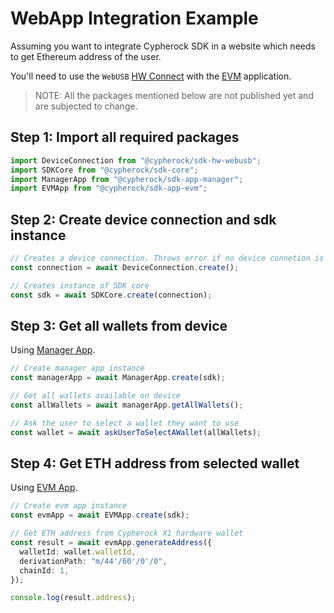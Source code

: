 # WebApp Integration Example

Assuming you want to integrate Cypherock SDK in a website which needs to
get Ethereum address of the user.

You'll need to use the `WebUSB` [HW Connect](../hw_connect.md) with the [EVM](../apps/evm.md)
application.

> NOTE: All the packages mentioned below are not published yet
> and are subjected to change.

## Step 1: Import all required packages

```ts
import DeviceConnection from "@cypherock/sdk-hw-webusb";
import SDKCore from "@cypherock/sdk-core";
import ManagerApp from "@cypherock/sdk-app-manager";
import EVMApp from "@cypherock/sdk-app-evm";
```

## Step 2: Create device connection and sdk instance

```ts
// Creates a device connection. Throws error if no device connetion is found
const connection = await DeviceConnection.create();

// Creates instance of SDK core
const sdk = await SDKCore.create(connection);
```

## Step 3: Get all wallets from device

Using [Manager App](../apps/manager.md#2-import-wallet).

```ts
// Create manager app instance
const managerApp = await ManagerApp.create(sdk);

// Get all wallets available on device
const allWallets = await managerApp.getAllWallets();

// Ask the user to select a wallet they want to use
const wallet = await askUserToSelectAWallet(allWallets);
```

## Step 4: Get ETH address from selected wallet

Using [EVM App](../apps/evm.md#1-generate-address).

```ts
// Create evm app instance
const evmApp = await EVMApp.create(sdk);

// Get ETH address from Cypherock X1 hardware wallet
const result = await evmApp.generateAddress({
  walletId: wallet.walletId,
  derivationPath: "m/44'/60'/0'/0",
  chainId: 1,
});

console.log(result.address);
```
